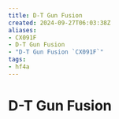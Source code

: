 ```yaml
---
title: D-T Gun Fusion
created: 2024-09-27T06:03:38Z
aliases:
- CX091F
- D-T Gun Fusion
- "D-T Gun Fusion `CX091F`"
tags:
- hf4a
---
```


# D-T Gun Fusion
